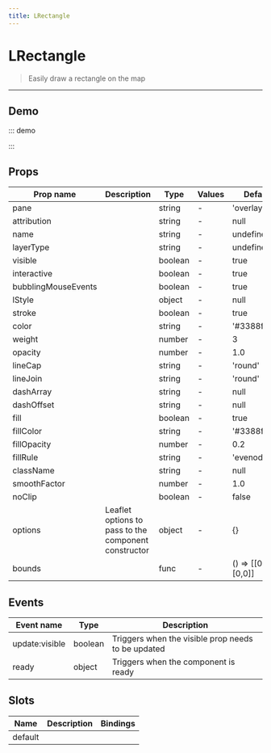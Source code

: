 ```yaml
---
title: LRectangle
---
```


# LRectangle

> Easily draw a rectangle on the map

---

## Demo

::: demo
<template>
<l-map style="height: 350px" :zoom="zoom" :center="center">
<l-tile-layer :url="url"></l-tile-layer>
<l-rectangle :bounds="rectangle.bounds" :l-style="rectangle.style"></l-rectangle>
</l-map>
</template>

<script>
import {LMap, LTileLayer, LRectangle} from 'wgis.leaflet.vue2';

export default {
  components: {
    LMap,
    LTileLayer,
    LRectangle
  },
  data () {
    return {
      url: 'https://{s}.tile.openstreetmap.org/{z}/{x}/{y}.png',
      zoom: 8,
      center: [47.313220, -1.319482],
      rectangle: {
        bounds: [[47.341456, -1.397133], [47.303901, -1.243813]],
        style: { color: 'red', weight: 3 }
      }
    };
  }
}
</script>

:::

## Props

| Prop name           | Description                                          | Type    | Values | Default             |
| ------------------- | ---------------------------------------------------- | ------- | ------ | ------------------- |
| pane                |                                                      | string  | -      | 'overlayPane'       |
| attribution         |                                                      | string  | -      | null                |
| name                |                                                      | string  | -      | undefined           |
| layerType           |                                                      | string  | -      | undefined           |
| visible             |                                                      | boolean | -      | true                |
| interactive         |                                                      | boolean | -      | true                |
| bubblingMouseEvents |                                                      | boolean | -      | true                |
| lStyle              |                                                      | object  | -      | null                |
| stroke              |                                                      | boolean | -      | true                |
| color               |                                                      | string  | -      | '#3388ff'           |
| weight              |                                                      | number  | -      | 3                   |
| opacity             |                                                      | number  | -      | 1.0                 |
| lineCap             |                                                      | string  | -      | 'round'             |
| lineJoin            |                                                      | string  | -      | 'round'             |
| dashArray           |                                                      | string  | -      | null                |
| dashOffset          |                                                      | string  | -      | null                |
| fill                |                                                      | boolean | -      | true                |
| fillColor           |                                                      | string  | -      | '#3388ff'           |
| fillOpacity         |                                                      | number  | -      | 0.2                 |
| fillRule            |                                                      | string  | -      | 'evenodd'           |
| className           |                                                      | string  | -      | null                |
| smoothFactor        |                                                      | number  | -      | 1.0                 |
| noClip              |                                                      | boolean | -      | false               |
| options             | Leaflet options to pass to the component constructor | object  | -      | {}                  |
| bounds              |                                                      | func    | -      | () => [[0,0],[0,0]] |

## Events

| Event name     | Type    | Description                                        |
| -------------- | ------- | -------------------------------------------------- |
| update:visible | boolean | Triggers when the visible prop needs to be updated |
| ready          | object  | Triggers when the component is ready               |

## Slots

| Name    | Description | Bindings |
| ------- | ----------- | -------- |
| default |             |          |
